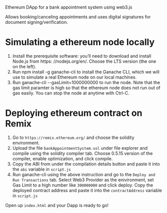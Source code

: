 Ethereum DApp for a bank appointment system using web3.js 

Allows booking/canceling appointments and uses digital signatures for document signing/verification.

# Simulating a ethereum node locally

1. Install the prerequisite software: you’ll need to download and install Node.js from https:
//nodejs.org/en/. Choose the LTS version (the one on the left).
2. Run npm install -g ganache-cli to install the Ganache CLI, which we will use to simulate
a real Ethereum node on our local machines. 
3. Run ganache-cli --gasLimit=1000000000 to run the node. Note that the gas limit paramter is high 
so that the ethereum node does not run out of gas easily. You  can stop the node at anytime with Ctrl-C.

# Deploying ethereum contract on Remix
1. Go to `https://remix.ethereum.org/` and choose the solidity environment.
2. Upload the file `bankAppointmentSystem.sol` under file explorer and compile using the solidity
compiler tab. Choose 0.5.15 version of the compiler, enable optimization, and click compile.
3. Copy the ABI from under the compilation details button and paste it into the `abi` variable in
`script.js`
4. Run ganache-cli using the above instruction and go to the `Deploy and Run Transactions` tab. 
Select Web3 Provider as the enivironment, set Gas Limit to a high number like `300000000` 
and click deploy. Copy the deployed contract address and paste it into the `contractAddress` variable
in `script.js`

Open up `index.html` and your Dapp is ready to go!